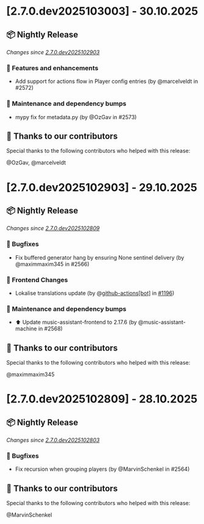 # [2.7.0.dev2025103003] - 30.10.2025

## 📦 Nightly Release

_Changes since [2.7.0.dev2025102903](https://github.com/music-assistant/server/releases/tag/2.7.0.dev2025102903)_

### 🚀 Features and enhancements

- Add support for actions flow in Player config entries (by @marcelveldt in #2572)

### 🧰 Maintenance and dependency bumps

- mypy fix for metadata.py (by @OzGav in #2573)

## :bow: Thanks to our contributors

Special thanks to the following contributors who helped with this release:

@OzGav, @marcelveldt


# [2.7.0.dev2025102903] - 29.10.2025

## 📦 Nightly Release

_Changes since [2.7.0.dev2025102809](https://github.com/music-assistant/server/releases/tag/2.7.0.dev2025102809)_

### 🐛 Bugfixes

- Fix buffered generator hang by ensuring None sentinel delivery (by @maximmaxim345 in #2566)

### 🎨 Frontend Changes

- Lokalise translations update (by @[github-actions[bot]](https://github.com/apps/github-actions) in [#1196](https://github.com/music-assistant/frontend/pull/1196))

### 🧰 Maintenance and dependency bumps

- ⬆️ Update music-assistant-frontend to 2.17.6 (by @music-assistant-machine in #2568)

## :bow: Thanks to our contributors

Special thanks to the following contributors who helped with this release:

@maximmaxim345


# [2.7.0.dev2025102809] - 28.10.2025

## 📦 Nightly Release

_Changes since [2.7.0.dev2025102803](https://github.com/music-assistant/server/releases/tag/2.7.0.dev2025102803)_

### 🐛 Bugfixes

- Fix recursion when grouping players (by @MarvinSchenkel in #2564)

## :bow: Thanks to our contributors

Special thanks to the following contributors who helped with this release:

@MarvinSchenkel


